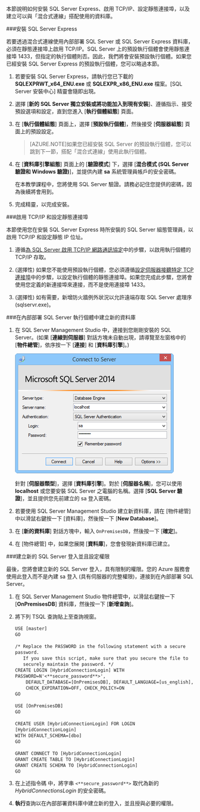 
本節說明如何安裝 SQL Server Express、啟用 TCP/IP、設定靜態連接埠，以及建立可以與「混合式連線」搭配使用的資料庫。

###安裝 SQL Server Express

若要透過混合式連線使用內部部署 SQL Server 或 SQL Server Express 資料庫，必須在靜態連接埠上啟用 TCP/IP。SQL Server 上的預設執行個體會使用靜態連接埠 1433，但指定的執行個體則否。因此，我們將會安裝預設執行個體。如果您已經安裝 SQL Server Express 的預設執行個體，您可以略過本節。

1. 若要安裝 SQL Server Express，請執行您已下載的 **SQLEXPRWT_x64_ENU.exe** 或 **SQLEXPR_x86_ENU.exe** 檔案。[SQL Server 安裝中心] 精靈會隨即出現。
	
2. 選擇 [**新的 SQL Server 獨立安裝或將功能加入到現有安裝**]、遵循指示、接受預設選項和設定，直到您進入 [**執行個體組態**] 頁面。
	
3. 在 [**執行個體組態**] 頁面上，選擇 [**預設執行個體**]，然後接受 [**伺服器組態**] 頁面上的預設設定。

	>[AZURE.NOTE]如果您已經安裝 SQL Server 的預設執行個體，您可以跳到下一節，搭配「混合式連線」使用此執行個體。
	
5. 在 [**資料庫引擎組態**] 頁面上的 [**驗證模式**] 下，選擇 [**混合模式 (SQL Server 驗證和 Windows 驗證)**]，並提供內建 **sa** 系統管理員帳戶的安全密碼。
	
	在本教學課程中，您將使用 SQL Server 驗證。請務必記住您提供的密碼，因為後續將會用到。
	
6. 完成精靈，以完成安裝。

###啟用 TCP/IP 和設定靜態連接埠

本節使用您在安裝 SQL Server Express 時所安裝的 SQL Server 組態管理員，以啟用 TCP/IP 和設定靜態 IP 位址。

1. 遵循[為 SQL Server 啟用 TCP/IP 網路通訊協定](http://technet.microsoft.com/library/hh231672%28v=sql.110%29.aspx)中的步驟，以啟用執行個體的 TCP/IP 存取。

2. (選擇性) 如果您不能使用預設執行個體，您必須遵循[設定伺服器接聽特定 TCP 連接埠](https://msdn.microsoft.com/library/ms177440.aspx)中的步驟，以設定執行個體的靜態連接埠。如果您完成此步驟，您將會使用您定義的新連接埠來連接，而不是使用連接埠 1433。

3. (選擇性) 如有需要，新增防火牆例外狀況以允許遠端存取 SQL Server 處理序 (sqlservr.exe)。

###在內部部署 SQL Server 執行個體中建立新的資料庫

1. 在 SQL Server Management Studio 中，連接到您剛剛安裝的 SQL Server。(如果 [**連線到伺服器**] 對話方塊未自動出現，請導覽至左窗格中的 [**物件總管**]，依序按一下 [**連接**] 和 [**資料庫引擎**]。) 	

	![連接到伺服器](./media/hybrid-connections-create-on-premises-database/A04SSMSConnectToServer.png)
	
	針對 [**伺服器類型**]，選擇 [**資料庫引擎**]。對於 [**伺服器名稱**]，您可以使用 **localhost** 或您要安裝 SQL Server 之電腦的名稱。選擇 [**SQL Server 驗證**]，並且提供您先前建立的 sa 登入密碼。
	
2. 若要使用 SQL Server Management Studio 建立新資料庫，請在 [物件總管] 中以滑鼠右鍵按一下 [資料庫]，然後按一下 [**New Database**]。
	
3. 在 [**新的資料庫**] 對話方塊中，輸入 `OnPremisesDB`，然後按一下 [**確定**]。
	
4. 在 [物件總管] 中，如果您展開 [**資料庫**]，您會發現新資料庫已建立。

###建立新的 SQL Server 登入並且設定權限

最後，您將會建立新的 SQL Server 登入，具有限制的權限。您的 Azure 服務會使用此登入而不是內建 sa 登入 (具有伺服器的完整權限)，連接到在內部部署 SQL Server。

1. 在 SQL Server Management Studio 物件總管中，以滑鼠右鍵按一下 [**OnPremisesDB**] 資料庫，然後按一下 [**新增查詢**]。

2.  將下列 TSQL 查詢貼上至查詢視窗。

		USE [master]
		GO
		
		/* Replace the PASSWORD in the following statement with a secure password. 
		   If you save this script, make sure that you secure the file to 
		   securely maintain the password. */ 
		CREATE LOGIN [HybridConnectionLogin] WITH PASSWORD=N'<**secure_password**>', 
			DEFAULT_DATABASE=[OnPremisesDB], DEFAULT_LANGUAGE=[us_english], 
			CHECK_EXPIRATION=OFF, CHECK_POLICY=ON
		GO
	
		USE [OnPremisesDB]
		GO
	
		CREATE USER [HybridConnectionLogin] FOR LOGIN [HybridConnectionLogin] 
		WITH DEFAULT_SCHEMA=[dbo]
		GO

		GRANT CONNECT TO [HybridConnectionLogin]
		GRANT CREATE TABLE TO [HybridConnectionLogin]
		GRANT CREATE SCHEMA TO [HybridConnectionLogin]
		GO  
   
3. 在上述指令碼 中，將字串 `<**secure_password**>` 取代為新的 *HybridConnectionsLogin* 的安全密碼。

4. **執行**查詢以在內部部署資料庫中建立新的登入，並且授與必要的權限。

<!---HONumber=July15_HO2-->